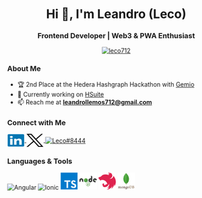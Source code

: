 <h1 align="center">Hi 👋, I'm Leandro (Leco)</h1>
<h3 align="center">Frontend Developer | Web3 & PWA Enthusiast</h3>

<p align="center">
  <a href="https://twitter.com/leco712" target="blank">
    <img src="https://img.shields.io/twitter/follow/leco712?logo=twitter&style=for-the-badge" alt="leco712" />
  </a>
</p>

### About Me
- 🏆 2nd Place at the Hedera Hashgraph Hackathon with [Gemio](https://hbarsuite.app)
- 🔭 Currently working on [HSuite](https://hbarsuite.app)
- 📫 Reach me at **leandrollemos712@gmail.com**

### Connect with Me
<p align="left">
  <a href="https://linkedin.com/in/leandrolourencolemos" target="blank">
    <img align="center" src="https://raw.githubusercontent.com/devicons/devicon/master/icons/linkedin/linkedin-original.svg" alt="leandrolourencolemos" height="30" width="40" />
  </a>
  <a href="https://twitter.com/leco712" target="blank">
    <img align="center" src="https://raw.githubusercontent.com/devicons/devicon/master/icons/twitter/twitter-original.svg" alt="leco712" height="30" width="40" />
  </a>
  <a href="https://discord.gg/Leco#8444" target="blank">
    <img align="center" src="https://raw.githubusercontent.com/devicons/devicon/master/icons/discord/discord-original.svg" alt="Leco#8444" height="30" width="40" />
  </a>
</p>

### Languages & Tools
<p align="left">
  <img src="https://angular.io/assets/images/logos/angular/angular.svg" alt="Angular" width="40" height="40" />
  <img src="https://upload.wikimedia.org/wikipedia/commons/d/d1/Ionic_Logo.svg" alt="Ionic" width="40" height="40" />
  <img src="https://raw.githubusercontent.com/devicons/devicon/master/icons/typescript/typescript-original.svg" alt="TypeScript" width="40" height="40" />
  <img src="https://raw.githubusercontent.com/devicons/devicon/master/icons/nodejs/nodejs-original-wordmark.svg" alt="Node.js" width="40" height="40" />
  <img src="https://raw.githubusercontent.com/devicons/devicon/master/icons/nestjs/nestjs-plain.svg" alt="NestJS" width="40" height="40" />
  <img src="https://raw.githubusercontent.com/devicons/devicon/master/icons/mongodb/mongodb-original-wordmark.svg" alt="MongoDB" width="40" height="40" />
</p>

